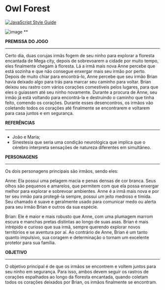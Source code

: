 # Owl Forest

[![JavaScript Style Guide](https://img.shields.io/badge/code_style-standard-brightgreen.svg)](https://standardjs.com)

![image](https://github.com/user-attachments/assets/4192e61d-a96c-4490-8d39-04ffac7ad412)
**

**PREMISSA DO JOGO**
___________________________________________________________________________________________________________________
  Certo dia, duas corujas irmãs fogem de seu ninho para explorar a floresta encantada de Mega city, depois de sobrevoarem a cidade por muito tempo, eles finalmente chegam à floresta. Lá a irmã mais nova Anne percebe que está sozinha e que não consegue enxergar mais seu irmão por perto. Depois de muito chiar para encontrá-lo, Anne percebe que seu irmão Brian havia deixado algo para trás para marcar seu caminho para voltar. Brian deixou seu rastro com vários corações comestíveis pelos lugares, para que eles o guiassem até seu ninho novamente. Durante a procura de Anne, seu irmão já está voltando para encontrá-la e destruindo o caminho que tinha feito, comendo os corações. Durante esses desencontros, os irmãos vão coletando todos os corações até finalmente se encontrarem e voltarem para casa juntos e em segurança. 


**REFERÊNCIAS**
___________________________________________________________________________________________________________________
* João e Maria; 
* Sinestesia que seria uma condição neurológica que implica que o cérebro interpreta sensações de natureza diferentes em simultâneo.

**PERSONAGENS**
___________________________________________________________________________________________________________________
  Os dois personagens principais são irmãos, sendo eles:

Anne: Ela possui uma pelagem macia e penas densas de cor branca. Seus olhos são pequenos e amarelos, que permitem com que ela possa enxergar melhor para explorar e sobrevoar ambientes. Anne é a irmã mais nova e por ter seu irmão para protegê-la sempre, possui um jeito medroso e tímida. Seu chamado é suave e geralmente usado para comunicar medo ou alerta para seu irmão Brian e outros da sua espécie. 

Brian: Ele é maior e mais robusto que Anne, com uma plumagem marrom escura e manchas pretas distintas ao longo de suas asas. Brian é mais intrépido e curioso que sua irmã, sempre querendo explorar novos territórios e se aventura por aí. Ao contrário de Anne, Brian é um tanto quanto impulsivo, sua coragem e determinação o tornam um excelente protetor para sua família.

**OBJETIVO**
_____________________________________________________________________________________________________________________
  O objetivo principal é de que os irmãos se encontrem e voltem juntos para seu ninho em segurança. Para isso, ambos devem seguir os rastros de corações espalhados ao longo da floresta encantada, quando coletam todos os corações deixados por Brian, os irmãos finalmente se encontram. 

